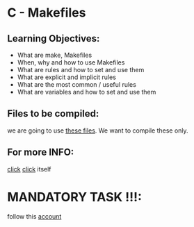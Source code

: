 #  C - Makefiles

## Learning Objectives:

- What are make, Makefiles
- When, why and how to use Makefiles
- What are rules and how to set and use them
- What are explicit and implicit rules
- What are the most common / useful rules
- What are variables and how to set and use them

## Files to be compiled:
 we are going to use [these files](https://github.com/alx-tools/0x1B.c). We want to compile these only.

## For more INFO:
[click](https://www.gnu.org/software/make/manual/html_node/) [click](https://www.gnu.org/software/make/manual/html_node/) itself

# MANDATORY TASK !!!:
follow this [account](https://github.com/Alltoft)